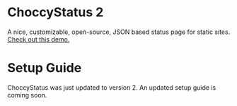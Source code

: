 # ChoccyStatus 2

A nice, customizable, open-source, JSON based status page for static sites. [Check out this demo.](https://online.dilanxd.com/ChoccyStatus/test/choccytest.html)

# Setup Guide

ChoccyStatus was just updated to version 2. An updated setup guide is coming soon.